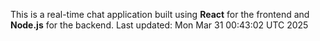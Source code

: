 This is a real-time chat application built using **React** for the frontend and **Node.js** for the backend.
Last updated: Mon Mar 31 00:43:02 UTC 2025
